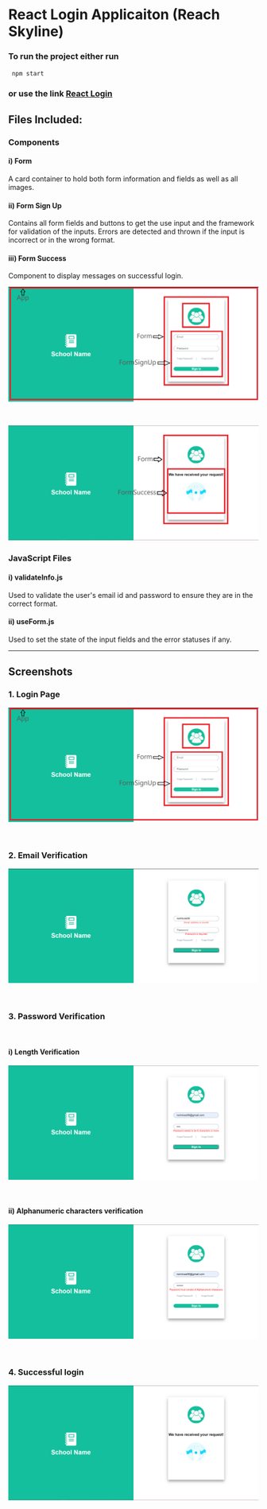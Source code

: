 # React Login Applicaiton (Reach Skyline)

 ### To run the project either run
     npm start
 ### or use the link <a href="https://friendly-galileo-ce9f46.netlify.app/">React Login</a>

## Files Included:
  ### Components

  #### i) Form
  A card container to hold both form information and fields as well as all images. 

  #### ii) Form Sign Up
  Contains all form fields and buttons to get the use input and the framework for validation of the inputs. Errors are detected and thrown if the input is incorrect or in the wrong format.

  #### iii) Form Success
  Component to display messages on successful login.
  
  ![Components_1](https://github.com/Srinivas-Natarajan/React-Login/blob/main/screenshots/components_1.png?raw=true)
  
  <br/>
  
  ![Components_2](https://github.com/Srinivas-Natarajan/React-Login/blob/main/screenshots/components_2.png?raw=true)

  ### JavaScript Files

  #### i) validateInfo.js
  Used to validate the user's email id and password to ensure they are in the correct format.

  #### ii) useForm.js
  Used to set the state of the input fields and the error statuses if any.

---

## Screenshots

### 1. Login Page
![Login](https://github.com/Srinivas-Natarajan/React-Login/blob/main/screenshots/login_page.png?raw=true)

<br/>

### 2. Email Verification
![Email](https://github.com/Srinivas-Natarajan/React-Login/blob/main/screenshots/email_validation.png?raw=true)

<br/>

### 3. Password Verification

<br/>

#### i) Length Verification
![Password_1](https://github.com/Srinivas-Natarajan/React-Login/blob/main/screenshots/password_1.png?raw=true)


<br/>

#### ii) Alphanumeric characters verification
![Password_2](https://github.com/Srinivas-Natarajan/React-Login/blob/main/screenshots/password_2.png?raw=true)


<br/>

### 4. Successful login
![Success](https://github.com/Srinivas-Natarajan/React-Login/blob/main/screenshots/success.png?raw=true)

